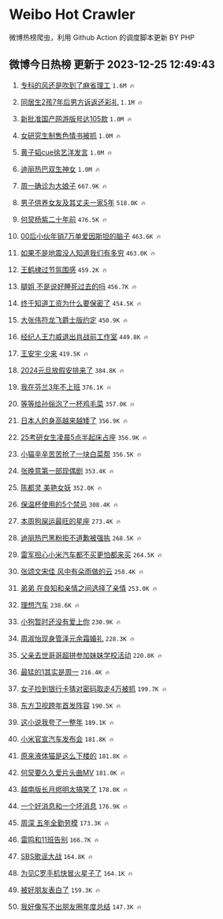 # Weibo Hot Crawler 



微博热榜爬虫，利用 Github Action 的调度脚本更新 BY PHP 


## 微博今日热榜 更新于 2023-12-25 12:49:43 
1. [专科的风还是吹到了麻省理工](https://s.weibo.com/weibo?q=%E4%B8%93%E7%A7%91%E7%9A%84%E9%A3%8E%E8%BF%98%E6%98%AF%E5%90%B9%E5%88%B0%E4%BA%86%E9%BA%BB%E7%9C%81%E7%90%86%E5%B7%A5&t=31&band_rank=1&Refer=top) `1.6M 🔥` 

1. [同居生2孩7年后男方诉返还彩礼](https://s.weibo.com/weibo?q=%23%E5%90%8C%E5%B1%85%E7%94%9F2%E5%AD%A97%E5%B9%B4%E5%90%8E%E7%94%B7%E6%96%B9%E8%AF%89%E8%BF%94%E8%BF%98%E5%BD%A9%E7%A4%BC%23&t=31&band_rank=2&Refer=top) `1.1M 🔥` 

1. [新批准国产网游版号达105款](https://s.weibo.com/weibo?q=%23%E6%96%B0%E6%89%B9%E5%87%86%E5%9B%BD%E4%BA%A7%E7%BD%91%E6%B8%B8%E7%89%88%E5%8F%B7%E8%BE%BE105%E6%AC%BE%23&t=31&band_rank=3&Refer=top) `1.0M 🔥` 

1. [女研究生制售色情书被抓](https://s.weibo.com/weibo?q=%23%E5%A5%B3%E7%A0%94%E7%A9%B6%E7%94%9F%E5%88%B6%E5%94%AE%E8%89%B2%E6%83%85%E4%B9%A6%E8%A2%AB%E6%8A%93%23&t=31&band_rank=4&Refer=top) `1.0M 🔥` 

1. [黄子韬cue徐艺洋发言](https://s.weibo.com/weibo?q=%23%E9%BB%84%E5%AD%90%E9%9F%ACcue%E5%BE%90%E8%89%BA%E6%B4%8B%E5%8F%91%E8%A8%80%23&t=31&band_rank=5&Refer=top) `1.0M 🔥` 

1. [迪丽热巴双生神女](https://s.weibo.com/weibo?q=%23%E8%BF%AA%E4%B8%BD%E7%83%AD%E5%B7%B4%E5%8F%8C%E7%94%9F%E7%A5%9E%E5%A5%B3%23&t=31&band_rank=6&Refer=top) `1.0M 🔥` 

1. [周一确诊为大娘子](https://s.weibo.com/weibo?q=%E5%91%A8%E4%B8%80%E7%A1%AE%E8%AF%8A%E4%B8%BA%E5%A4%A7%E5%A8%98%E5%AD%90&t=31&band_rank=7&Refer=top) `667.9K 🔥` 

1. [男子供养女友及其丈夫一家5年](https://s.weibo.com/weibo?q=%23%E7%94%B7%E5%AD%90%E4%BE%9B%E5%85%BB%E5%A5%B3%E5%8F%8B%E5%8F%8A%E5%85%B6%E4%B8%88%E5%A4%AB%E4%B8%80%E5%AE%B65%E5%B9%B4%23&t=31&band_rank=8&Refer=top) `518.0K 🔥` 

1. [何炅杨紫二十年前](https://s.weibo.com/weibo?q=%E4%BD%95%E7%82%85%E6%9D%A8%E7%B4%AB%E4%BA%8C%E5%8D%81%E5%B9%B4%E5%89%8D&t=31&band_rank=9&Refer=top) `476.5K 🔥` 

1. [00后小伙年销7万单爱因斯坦的脑子](https://s.weibo.com/weibo?q=%2300%E5%90%8E%E5%B0%8F%E4%BC%99%E5%B9%B4%E9%94%807%E4%B8%87%E5%8D%95%E7%88%B1%E5%9B%A0%E6%96%AF%E5%9D%A6%E7%9A%84%E8%84%91%E5%AD%90%23&t=31&band_rank=10&Refer=top) `463.6K 🔥` 

1. [如果不是地震没人知道我们有多穷](https://s.weibo.com/weibo?q=%23%E5%A6%82%E6%9E%9C%E4%B8%8D%E6%98%AF%E5%9C%B0%E9%9C%87%E6%B2%A1%E4%BA%BA%E7%9F%A5%E9%81%93%E6%88%91%E4%BB%AC%E6%9C%89%E5%A4%9A%E7%A9%B7%23&t=31&band_rank=11&Refer=top) `463.0K 🔥` 

1. [王鹤棣过节氛围感](https://s.weibo.com/weibo?q=%23%E7%8E%8B%E9%B9%A4%E6%A3%A3%E8%BF%87%E8%8A%82%E6%B0%9B%E5%9B%B4%E6%84%9F%23&t=31&band_rank=12&Refer=top) `459.2K 🔥` 

1. [腿姐 不是说好睡死过去的吗](https://s.weibo.com/weibo?q=%E8%85%BF%E5%A7%90%20%E4%B8%8D%E6%98%AF%E8%AF%B4%E5%A5%BD%E7%9D%A1%E6%AD%BB%E8%BF%87%E5%8E%BB%E7%9A%84%E5%90%97&t=31&band_rank=13&Refer=top) `456.7K 🔥` 

1. [终于知道工资为什么要保密了](https://s.weibo.com/weibo?q=%E7%BB%88%E4%BA%8E%E7%9F%A5%E9%81%93%E5%B7%A5%E8%B5%84%E4%B8%BA%E4%BB%80%E4%B9%88%E8%A6%81%E4%BF%9D%E5%AF%86%E4%BA%86&t=31&band_rank=14&Refer=top) `454.5K 🔥` 

1. [大张伟符龙飞爵士版约定](https://s.weibo.com/weibo?q=%23%E5%A4%A7%E5%BC%A0%E4%BC%9F%E7%AC%A6%E9%BE%99%E9%A3%9E%E7%88%B5%E5%A3%AB%E7%89%88%E7%BA%A6%E5%AE%9A%23&t=31&band_rank=15&Refer=top) `450.9K 🔥` 

1. [经纪人王力威退出肖战前工作室](https://s.weibo.com/weibo?q=%23%E7%BB%8F%E7%BA%AA%E4%BA%BA%E7%8E%8B%E5%8A%9B%E5%A8%81%E9%80%80%E5%87%BA%E8%82%96%E6%88%98%E5%89%8D%E5%B7%A5%E4%BD%9C%E5%AE%A4%23&t=31&band_rank=16&Refer=top) `449.8K 🔥` 

1. [王安宇 少来](https://s.weibo.com/weibo?q=%E7%8E%8B%E5%AE%89%E5%AE%87%20%E5%B0%91%E6%9D%A5&t=31&band_rank=17&Refer=top) `419.5K 🔥` 

1. [2024元旦放假安排来了](https://s.weibo.com/weibo?q=%232024%E5%85%83%E6%97%A6%E6%94%BE%E5%81%87%E5%AE%89%E6%8E%92%E6%9D%A5%E4%BA%86%23&t=31&band_rank=18&Refer=top) `384.8K 🔥` 

1. [我在芬兰3年不上班](https://s.weibo.com/weibo?q=%23%E6%88%91%E5%9C%A8%E8%8A%AC%E5%85%B03%E5%B9%B4%E4%B8%8D%E4%B8%8A%E7%8F%AD%23&t=31&band_rank=19&Refer=top) `376.1K 🔥` 

1. [等等给孙俪泡了一杯鸡毛菜](https://s.weibo.com/weibo?q=%23%E7%AD%89%E7%AD%89%E7%BB%99%E5%AD%99%E4%BF%AA%E6%B3%A1%E4%BA%86%E4%B8%80%E6%9D%AF%E9%B8%A1%E6%AF%9B%E8%8F%9C%23&t=31&band_rank=20&Refer=top) `357.0K 🔥` 

1. [日本人的身高越来越矮了](https://s.weibo.com/weibo?q=%23%E6%97%A5%E6%9C%AC%E4%BA%BA%E7%9A%84%E8%BA%AB%E9%AB%98%E8%B6%8A%E6%9D%A5%E8%B6%8A%E7%9F%AE%E4%BA%86%23&t=31&band_rank=21&Refer=top) `356.9K 🔥` 

1. [25考研女生凌晨5点半起床占座](https://s.weibo.com/weibo?q=%2325%E8%80%83%E7%A0%94%E5%A5%B3%E7%94%9F%E5%87%8C%E6%99%A85%E7%82%B9%E5%8D%8A%E8%B5%B7%E5%BA%8A%E5%8D%A0%E5%BA%A7%23&t=31&band_rank=22&Refer=top) `356.9K 🔥` 

1. [小猫辛辛苦苦抢了一块白菜帮](https://s.weibo.com/weibo?q=%23%E5%B0%8F%E7%8C%AB%E8%BE%9B%E8%BE%9B%E8%8B%A6%E8%8B%A6%E6%8A%A2%E4%BA%86%E4%B8%80%E5%9D%97%E7%99%BD%E8%8F%9C%E5%B8%AE%23&t=31&band_rank=23&Refer=top) `356.5K 🔥` 

1. [张晚意第一部现偶剧](https://s.weibo.com/weibo?q=%23%E5%BC%A0%E6%99%9A%E6%84%8F%E7%AC%AC%E4%B8%80%E9%83%A8%E7%8E%B0%E5%81%B6%E5%89%A7%23&t=31&band_rank=24&Refer=top) `353.4K 🔥` 

1. [陈都灵 美艳女妖](https://s.weibo.com/weibo?q=%E9%99%88%E9%83%BD%E7%81%B5%20%E7%BE%8E%E8%89%B3%E5%A5%B3%E5%A6%96&t=31&band_rank=25&Refer=top) `352.0K 🔥` 

1. [保温杯使用的5个禁忌](https://s.weibo.com/weibo?q=%23%E4%BF%9D%E6%B8%A9%E6%9D%AF%E4%BD%BF%E7%94%A8%E7%9A%845%E4%B8%AA%E7%A6%81%E5%BF%8C%23&t=31&band_rank=26&Refer=top) `308.4K 🔥` 

1. [本周狗屎运最旺的星座](https://s.weibo.com/weibo?q=%E6%9C%AC%E5%91%A8%E7%8B%97%E5%B1%8E%E8%BF%90%E6%9C%80%E6%97%BA%E7%9A%84%E6%98%9F%E5%BA%A7&t=31&band_rank=27&Refer=top) `273.4K 🔥` 

1. [迪丽热巴黑粉拒不道歉被强执](https://s.weibo.com/weibo?q=%23%E8%BF%AA%E4%B8%BD%E7%83%AD%E5%B7%B4%E9%BB%91%E7%B2%89%E6%8B%92%E4%B8%8D%E9%81%93%E6%AD%89%E8%A2%AB%E5%BC%BA%E6%89%A7%23&t=31&band_rank=28&Refer=top) `268.5K 🔥` 

1. [雷军担心小米汽车都不买更怕都来买](https://s.weibo.com/weibo?q=%23%E9%9B%B7%E5%86%9B%E6%8B%85%E5%BF%83%E5%B0%8F%E7%B1%B3%E6%B1%BD%E8%BD%A6%E9%83%BD%E4%B8%8D%E4%B9%B0%E6%9B%B4%E6%80%95%E9%83%BD%E6%9D%A5%E4%B9%B0%23&t=31&band_rank=29&Refer=top) `264.5K 🔥` 

1. [张颂文宋佳 风中有朵雨做的云](https://s.weibo.com/weibo?q=%E5%BC%A0%E9%A2%82%E6%96%87%E5%AE%8B%E4%BD%B3%20%E9%A3%8E%E4%B8%AD%E6%9C%89%E6%9C%B5%E9%9B%A8%E5%81%9A%E7%9A%84%E4%BA%91&t=31&band_rank=30&Refer=top) `258.4K 🔥` 

1. [弟弟 在良知和亲情之间选择了亲情](https://s.weibo.com/weibo?q=%E5%BC%9F%E5%BC%9F%20%E5%9C%A8%E8%89%AF%E7%9F%A5%E5%92%8C%E4%BA%B2%E6%83%85%E4%B9%8B%E9%97%B4%E9%80%89%E6%8B%A9%E4%BA%86%E4%BA%B2%E6%83%85&t=31&band_rank=31&Refer=top) `253.0K 🔥` 

1. [理想汽车](https://s.weibo.com/weibo?q=%E7%90%86%E6%83%B3%E6%B1%BD%E8%BD%A6&t=31&band_rank=32&Refer=top) `238.6K 🔥` 

1. [小狗暂时还没有爱上你](https://s.weibo.com/weibo?q=%23%E5%B0%8F%E7%8B%97%E6%9A%82%E6%97%B6%E8%BF%98%E6%B2%A1%E6%9C%89%E7%88%B1%E4%B8%8A%E4%BD%A0%23&t=31&band_rank=33&Refer=top) `230.9K 🔥` 

1. [周淑怡现身管泽元余霜婚礼](https://s.weibo.com/weibo?q=%23%E5%91%A8%E6%B7%91%E6%80%A1%E7%8E%B0%E8%BA%AB%E7%AE%A1%E6%B3%BD%E5%85%83%E4%BD%99%E9%9C%9C%E5%A9%9A%E7%A4%BC%23&t=31&band_rank=34&Refer=top) `228.3K 🔥` 

1. [父亲去世哥哥超拼参加妹妹学校活动](https://s.weibo.com/weibo?q=%23%E7%88%B6%E4%BA%B2%E5%8E%BB%E4%B8%96%E5%93%A5%E5%93%A5%E8%B6%85%E6%8B%BC%E5%8F%82%E5%8A%A0%E5%A6%B9%E5%A6%B9%E5%AD%A6%E6%A0%A1%E6%B4%BB%E5%8A%A8%23&t=31&band_rank=35&Refer=top) `220.8K 🔥` 

1. [最猛的1其实是周一](https://s.weibo.com/weibo?q=%23%E6%9C%80%E7%8C%9B%E7%9A%841%E5%85%B6%E5%AE%9E%E6%98%AF%E5%91%A8%E4%B8%80%23&t=31&band_rank=36&Refer=top) `216.4K 🔥` 

1. [女子捡到银行卡猜对密码取走4万被抓](https://s.weibo.com/weibo?q=%23%E5%A5%B3%E5%AD%90%E6%8D%A1%E5%88%B0%E9%93%B6%E8%A1%8C%E5%8D%A1%E7%8C%9C%E5%AF%B9%E5%AF%86%E7%A0%81%E5%8F%96%E8%B5%B04%E4%B8%87%E8%A2%AB%E6%8A%93%23&t=31&band_rank=37&Refer=top) `199.7K 🔥` 

1. [东方卫视跨年首发阵容](https://s.weibo.com/weibo?q=%23%E4%B8%9C%E6%96%B9%E5%8D%AB%E8%A7%86%E8%B7%A8%E5%B9%B4%E9%A6%96%E5%8F%91%E9%98%B5%E5%AE%B9%23&t=31&band_rank=38&Refer=top) `190.5K 🔥` 

1. [这小说我夸了一整年](https://s.weibo.com/weibo?q=%23%E8%BF%99%E5%B0%8F%E8%AF%B4%E6%88%91%E5%A4%B8%E4%BA%86%E4%B8%80%E6%95%B4%E5%B9%B4%23&t=31&band_rank=39&Refer=top) `189.1K 🔥` 

1. [小米官宣汽车发布会](https://s.weibo.com/weibo?q=%23%E5%B0%8F%E7%B1%B3%E5%AE%98%E5%AE%A3%E6%B1%BD%E8%BD%A6%E5%8F%91%E5%B8%83%E4%BC%9A%23&t=31&band_rank=40&Refer=top) `181.8K 🔥` 

1. [原来液体猫是这么下楼的](https://s.weibo.com/weibo?q=%E5%8E%9F%E6%9D%A5%E6%B6%B2%E4%BD%93%E7%8C%AB%E6%98%AF%E8%BF%99%E4%B9%88%E4%B8%8B%E6%A5%BC%E7%9A%84&t=31&band_rank=41&Refer=top) `181.8K 🔥` 

1. [何炅要久久爱片头曲MV](https://s.weibo.com/weibo?q=%23%E4%BD%95%E7%82%85%E8%A6%81%E4%B9%85%E4%B9%85%E7%88%B1%E7%89%87%E5%A4%B4%E6%9B%B2MV%23&t=31&band_rank=42&Refer=top) `181.0K 🔥` 

1. [越南版长月烬明太搞笑了](https://s.weibo.com/weibo?q=%E8%B6%8A%E5%8D%97%E7%89%88%E9%95%BF%E6%9C%88%E7%83%AC%E6%98%8E%E5%A4%AA%E6%90%9E%E7%AC%91%E4%BA%86&t=31&band_rank=43&Refer=top) `178.0K 🔥` 

1. [一个好消息和一个坏消息](https://s.weibo.com/weibo?q=%E4%B8%80%E4%B8%AA%E5%A5%BD%E6%B6%88%E6%81%AF%E5%92%8C%E4%B8%80%E4%B8%AA%E5%9D%8F%E6%B6%88%E6%81%AF&t=31&band_rank=44&Refer=top) `176.9K 🔥` 

1. [周深 五年全勤劳模](https://s.weibo.com/weibo?q=%E5%91%A8%E6%B7%B1%20%E4%BA%94%E5%B9%B4%E5%85%A8%E5%8B%A4%E5%8A%B3%E6%A8%A1&t=31&band_rank=45&Refer=top) `173.3K 🔥` 

1. [雷鸣和11班告别](https://s.weibo.com/weibo?q=%E9%9B%B7%E9%B8%A3%E5%92%8C11%E7%8F%AD%E5%91%8A%E5%88%AB&t=31&band_rank=46&Refer=top) `166.7K 🔥` 

1. [SBS歌谣大战](https://s.weibo.com/weibo?q=SBS%E6%AD%8C%E8%B0%A3%E5%A4%A7%E6%88%98&t=31&band_rank=47&Refer=top) `164.8K 🔥` 

1. [为见C罗手机快冒火星子了](https://s.weibo.com/weibo?q=%E4%B8%BA%E8%A7%81C%E7%BD%97%E6%89%8B%E6%9C%BA%E5%BF%AB%E5%86%92%E7%81%AB%E6%98%9F%E5%AD%90%E4%BA%86&t=31&band_rank=48&Refer=top) `164.1K 🔥` 

1. [被好朋友表白了](https://s.weibo.com/weibo?q=%E8%A2%AB%E5%A5%BD%E6%9C%8B%E5%8F%8B%E8%A1%A8%E7%99%BD%E4%BA%86&t=31&band_rank=49&Refer=top) `159.3K 🔥` 

1. [我好像写不出朋友圈年度总结](https://s.weibo.com/weibo?q=%23%E6%88%91%E5%A5%BD%E5%83%8F%E5%86%99%E4%B8%8D%E5%87%BA%E6%9C%8B%E5%8F%8B%E5%9C%88%E5%B9%B4%E5%BA%A6%E6%80%BB%E7%BB%93%23&t=31&band_rank=50&Refer=top) `147.3K 🔥` 

